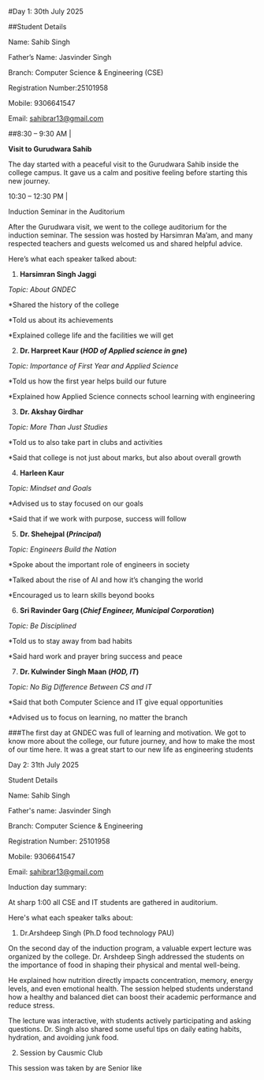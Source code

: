 #Day 1: 30th July 2025

 ##Student Details

Name: Sahib Singh 

Father’s Name: Jasvinder Singh 

Branch: Computer Science & Engineering (CSE)

Registration Number:25101958

Mobile: 9306641547

Email: sahibrar13@gmail.com


##8:30 – 9:30 AM |                      

**Visit to Gurudwara Sahib**

The day started with a peaceful visit to the Gurudwara Sahib inside the college campus. It gave us a calm and positive feeling before starting this new journey.

10:30 – 12:30 PM | 

Induction Seminar in the Auditorium

After the Gurudwara visit, we went to the college auditorium for the induction seminar. The session was hosted by Harsimran Ma’am, and many respected teachers and guests welcomed us and shared helpful advice.

Here’s what each speaker talked about:

1. **Harsimran Singh Jaggi**

_Topic: About GNDEC_

*Shared the history of the college

*Told us about its achievements

*Explained college life and the facilities we will get

2. **Dr. Harpreet Kaur (_HOD of Applied science in gne_)**

_Topic: Importance of First Year and Applied Science_

*Told us how the first year helps build our future

*Explained how Applied Science connects school learning with engineering

3. **Dr. Akshay Girdhar**

_Topic: More Than Just Studies_

*Told us to also take part in clubs and activities

*Said that college is not just about marks, but also about overall growth

4. **Harleen Kaur**

_Topic: Mindset and Goals_

*Advised us to stay focused on our goals

*Said that if we work with purpose, success will follow

5. **Dr. Shehejpal (_Principal_)**

_Topic: Engineers Build the Nation_

*Spoke about the important role of engineers in society

*Talked about the rise of AI and how it’s changing the world

*Encouraged us to learn skills beyond books

6. **Sri Ravinder Garg (_Chief Engineer, Municipal Corporation_)**

_Topic: Be Disciplined_

*Told us to stay away from bad habits

*Said hard work and prayer bring success and peace

 7. **Dr. Kulwinder Singh Maan (_HOD, IT_)**

_Topic: No Big Difference Between CS and IT_

*Said that both Computer Science and IT give equal opportunities

*Advised us to focus on learning, no matter the branch


###The first day at GNDEC was full of learning and motivation. We got to know more about the college, our future journey, and how to make the most of our time here. It was a great start to our new life as engineering students

Day 2: 31th July 2025

 Student Details

Name: Sahib Singh 

Father's name: Jasvinder Singh 

Branch: Computer Science & Engineering  

Registration Number: 25101958

Mobile: 9306641547

Email: sahibrar13@gmail.com

Induction day summary:

At sharp 1:00 all CSE and IT students are gathered in auditorium.

Here's what each speaker talks about:

 1. Dr.Arshdeep Singh (Ph.D food technology PAU)
 
On the second day of the induction program, a valuable expert lecture was organized by the college. Dr. Arshdeep Singh addressed the students on the importance of food in shaping their physical and mental well-being.

He explained how nutrition directly impacts concentration, memory, energy levels, and even emotional health. The session helped students understand how a healthy and balanced diet can boost their academic performance and reduce stress.

The lecture was interactive, with students actively participating and asking questions. Dr. Singh also shared some useful tips on daily eating habits, hydration, and avoiding junk food.

2. Session by Causmic Club 

This session was taken by are Senior like 